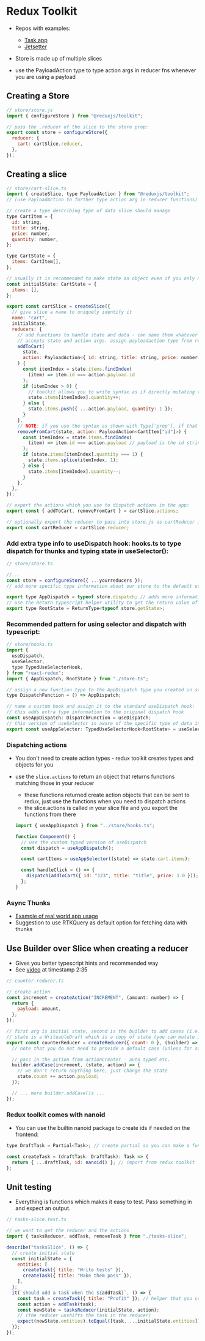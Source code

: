 # Redux Toolkit

- Repos with examples:

  - [Task app](https://github.com/stevekinney/supertasker)
  - [Jetsetter](https://github.com/stevekinney/jetsetter-rtk)

- Store is made up of multiple slices
- use the PayloadAction type to type action args in reducer fns whenever you are using a payload

## Creating a Store

```javascript
// store/store.js
import { configureStore } from "@reduxjs/toolkit";

// pass the .reducer of the slice to the store prop:
export const store = configureStore({
  reducer: {
    cart: cartSlice.reducer,
  },
});
```

## Creating a slice

```javascript
// store/cart-slice.ts
import { createSlice, type PayloadAction } from "@reduxjs/toolkit";
// (use PayloadAction to further type action arg in reducer functions)

// create a type describing type of data slice should manage
type CartItem = {
  id: string,
  title: string,
  price: number,
  quantity: number,
};

type CartState = {
  items: CartItem[],
};

// usually it is recommended to make state an object even if you only need a list to start with - this offers flexibility in the future to add keys to the state.
const initialState: CartState = {
  items: [],
};

export const cartSlice = createSlice({
  // give slice a name to uniquely identify it
  name: "cart",
  initialState,
  reducers: {
    // add functions to handle state and data - can name them whatever you want.
    // accepts state and action args. assign payloadaction type from redux to the action argument (only needed if action has extra data/payload)
    addToCart(
      state,
      action: PayloadAction<{ id: string, title: string, price: number }> // this types the payload property
    ) {
      const itemIndex = state.items.findIndex(
        (item) => item.id === action.payload.id
      );
      if (itemIndex > 0) {
        // toolkit allows you to write syntax as if directly mutating the state
        state.items[itemIndex].quantity++;
      } else {
        state.items.push({ ...action.payload, quantity: 1 });
      }
    },
    // NOTE: if you use the syntax as shown with Type['prop'], if that type every changes in a refactor you won't have to update this (as opposed to using PayloadAction<string> for example)
    removeFromCart(state, action: PayloadAction<CartItem["id"]>) {
      const itemIndex = state.items.findIndex(
        (item) => item.id === action.payload // payload is the id string
      );
      if (state.items[itemIndex].quantity === 1) {
        state.items.splice(itemIndex, 1);
      } else {
        state.items[itemIndex].quantity--;
      }
    },
  },
});

// export the actions which you use to dispatch actions in the app:
export const { addToCart, removeFromCart } = cartSlice.actions;

// optionally export the reducer to pass into store.js as cartReducer instead of cartSlice.reducer:
export const cartReducer = cartSlice.reducer;
```

### Add extra type info to useDispatch hook: hooks.ts to type dispatch for thunks and typing state in useSelector():

```javascript
// store/store.ts

//...
const store = configureStore({ ...yourreducers });
// add more specific type information about our store to the default useDispatch and useSelector hooks

export type AppDispatch = typeof store.dispatch; // adds more information on which type of actions can be dispatched
// use the Return typescript helper utility to get the return value of getState() and use that type
export type RootState = ReturnType<typeof store.getState>;
```

### Recommended pattern for using selector and dispatch with typescript:

```javascript
// store/hooks.ts
import {
  useDispatch,
  useSelector,
  type TypedUseSelectorHook,
} from "react-redux";
import { AppDispatch, RootState } from "./store.ts";

// assign a new function type to the AppDispatch type you created in store.ts
type DispatchFunction = () => AppDispatch;

// name a custom hook and assign it to the standard useDispatch hook:
// this adds extra type information to the original dispatch hook
const useAppDispatch: DispatchFunction = useDispatch;
// this version of useSelector is aware of the specific type of data in our store
export const useAppSelector: TypedUseSelectorHook<RootState> = useSelector;
```

### Dispatching actions

- You don't need to create action types - redux toolkit creates types and objects for you
- use the `slice.actions` to return an object that returns functions matching those in your reducer

  - these functions returned create action objects that can be sent to redux, just use the functions when you need to dispatch actions
  - the slice.actions is called in your slice file and you export the functions from there

  ```javascript
  import { useAppDispatch } from "../store/hooks.ts";

  function Component() {
    // use the custom typed version of useDispatch
    const dispatch = useAppDispatch();

    const cartItems = useAppSelector((state) => state.cart.items);

    const handleClick = () => {
      dispatch(addToCart({ id: "123", title: "title", price: 1.0 }));
    };
  }
  ```

### Async Thunks

- [Example of real world app usage](https://github.com/replayio/devtools/blob/b9e0e68d667ef1b9c8017f2fa85b78a84831db2b/src/devtools/client/debugger/src/reducers/ast.ts)
- Suggestion to use RTKQuery as default option for fetching data with thunks

## Use Builder over Slice when creating a reducer

- Gives you better typescript hints and recommended way
- See [video](https://frontendmasters.com/courses/advanced-redux/create-reducer/) at timestamp 2:35

```javascript
// counter-reducer.ts

// create action
const increment = createAction("INCREMENT", (amount: number) => {
  return {
    payload: amount,
  };
});

// first arg is initial state, second is the builder to add cases (i.e. in a switch statement for ex.)
// state is a WriteableDraft which is a copy of state (you can mutate it directly and immer will resolve for you)
export const counterReducer = createReducer({ count: 0 }, (builder) => {
  // note that you do not need to provide a default case (unless for some custom reason) - builder automatically handles the default case if no action matched.

  // pass in the action from actionCreater - auto typed etc.
  builder.addCase(increment, (state, action) => {
    // we don't return anything here, just change the state
    state.count += action.payload;
  });

  // ... more builder.addCase()s ...
});
```

### Redux toolkit comes with nanoid

- You can use the builtin nanoid package to create ids if needed on the frontend:

```javascript
type DraftTask = Partial<Task>; // create partial so you can make a function to create a full built entity

const createTask = (draftTask: DraftTask): Task => {
  return { ...draftTask, id: nanoid() }; // import from redux toolkit
};
```

## Unit testing

- Everything is functions which makes it easy to test. Pass something in and expect an output.

```javascript
// tasks-slice.test.ts

// we want to get the reducer and the actions
import { tasksReducer, addTask, removeTask } from "./tasks-slice";

describe("tasksSlice", () => {
  // create initial state
  const initialState = {
    entities: [
      createTask({ title: "Write tests" }),
      createTask({ title: "Make them pass" }),
    ],
  };
  it(`should add a task when the ${addTask}`, () => {
    const task = createTask({ title: "Profit" }); // helper that you could define in the slice file in source code which you use in the reducer
    const action = addTask(task);
    const newState = tasksReducer(initialState, action);
    // (the reducer unshifts the task in the reducer)
    expect(newState.entities).toEqual([task, ...initialState.entities]);
  });
});
```
